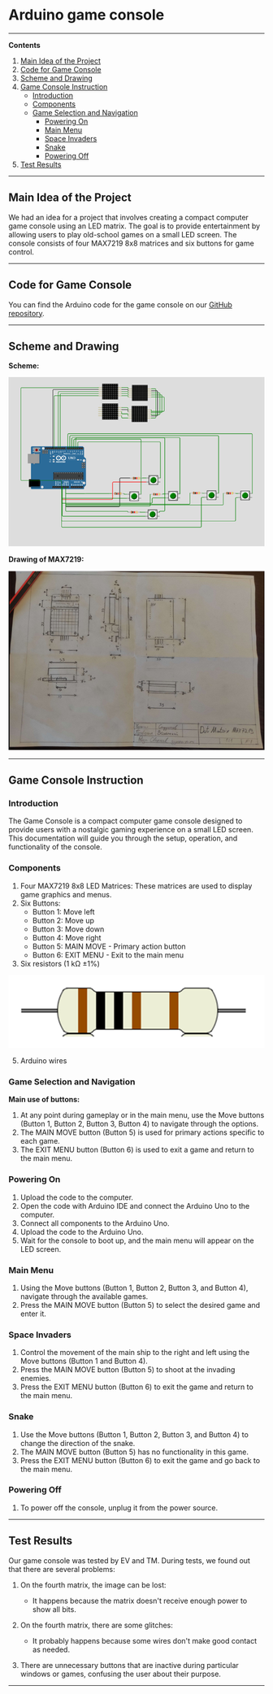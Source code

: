 # Arduino game console

---
**Contents**
1. [Main Idea of the Project](#main-idea-of-the-project)
2. [Code for Game Console](#code-for-game-console)
3. [Scheme and Drawing](#scheme-and-drawing)
5. [Game Console Instruction](#game-console-instruction)
   - [Introduction](#introduction)
   - [Components](#components)
   - [Game Selection and Navigation](#game-selection-and-navigation)
      - [Powering On](#powering-on)
      - [Main Menu](#main-menu)
      - [Space Invaders](#space-invaders)
      - [Snake](#snake)
      - [Powering Off](#powering-off)
6. [Test Results](#test-results)

---

## Main Idea of the Project

We had an idea for a project that involves creating a compact computer game console using an LED matrix. The goal is to provide entertainment by allowing users to play old-school games on a small LED screen. The console consists of four MAX7219 8x8 matrices and six buttons for game control.

---

## Code for Game Console

You can find the Arduino code for the game console on our [GitHub repository](https://github.com/diliny867/Arduino-Game-Console-Project/blob/main/GameConsole.ino).

---

## Scheme and Drawing

**Scheme:**

![Scheme](images/arduino-scheme.png)

**Drawing of MAX7219:**

![Drawing](images/MAX7219.png)

---

## Game Console Instruction

### Introduction

The Game Console is a compact computer game console designed to provide users with a nostalgic gaming experience on a small LED screen. This documentation will guide you through the setup, operation, and functionality of the console.

### Components

1. Four MAX7219 8x8 LED Matrices: These matrices are used to display game graphics and menus.
2. Six Buttons:
   - Button 1: Move left
   - Button 2: Move up
   - Button 3: Move down
   - Button 4: Move right
   - Button 5: MAIN MOVE - Primary action button
   - Button 6: EXIT MENU - Exit to the main menu
3. Six resistors (1 kΩ ±1%)

![resistor: brown, black, black, brown, brown](images/resistors-view.png)

5. Arduino wires

### Game Selection and Navigation

**Main use of buttons:**

1. At any point during gameplay or in the main menu, use the Move buttons (Button 1, Button 2, Button 3, Button 4) to navigate through the options.
2. The MAIN MOVE button (Button 5) is used for primary actions specific to each game.
3. The EXIT MENU button (Button 6) is used to exit a game and return to the main menu.

### Powering On

1. Upload the code to the computer.
2. Open the code with Arduino IDE and connect the Arduino Uno to the computer.
3. Connect all components to the Arduino Uno.
4. Upload the code to the Arduino Uno.
5. Wait for the console to boot up, and the main menu will appear on the LED screen.

### Main Menu

1. Using the Move buttons (Button 1, Button 2, Button 3, and Button 4), navigate through the available games.
2. Press the MAIN MOVE button (Button 5) to select the desired game and enter it.

### Space Invaders

1. Control the movement of the main ship to the right and left using the Move buttons (Button 1 and Button 4).
2. Press the MAIN MOVE button (Button 5) to shoot at the invading enemies.
3. Press the EXIT MENU button (Button 6) to exit the game and return to the main menu.

### Snake

1. Use the Move buttons (Button 1, Button 2, Button 3, and Button 4) to change the direction of the snake.
2. The MAIN MOVE button (Button 5) has no functionality in this game.
3. Press the EXIT MENU button (Button 6) to exit the game and go back to the main menu.

### Powering Off

1. To power off the console, unplug it from the power source.

---
## Test Results

Our game console was tested by EV and TM. During tests, we found out that there are several problems:

1. On the fourth matrix, the image can be lost:
   - It happens because the matrix doesn't receive enough power to show all bits.

2. On the fourth matrix, there are some glitches:
   - It probably happens because some wires don't make good contact as needed.

3. There are unnecessary buttons that are inactive during particular windows or games, confusing the user about their purpose.
---
